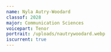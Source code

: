```yaml
---
name: Nyla Autry-Woodard
classof: 2028
major: Communication Sciences
voicepart: Tenor
portrait: /uploads/nautrywoodard.webp
iscurrent: true
---
```

